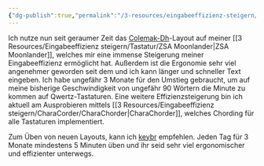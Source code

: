 ```yaml
---
{"dg-publish":true,"permalink":"/3-resources/eingabeeffizienz-steigern/tastatur/colemak/","created":"2024-04-20T20:48:57.108+02:00","updated":"2024-04-20T21:17:20.032+02:00"}
---
```



Ich nutze nun seit geraumer Zeit das [Colemak-Dh](https://colemakmods.github.io/mod-dh/keyboards.html)-Layout auf meiner [[3 Resources/Eingabeeffizienz steigern/Tastatur/ZSA Moonlander\|ZSA Moonlander]], welches mir eine immense Steigerung meiner Eingabeeffizienz ermöglicht hat. Außerdem ist die Ergonomie sehr viel angenehmer geworden seit dem und ich kann länger und schneller Text eingeben. Ich habe ungefähr 3 Monate für den Umstieg gebraucht, um auf meine bisherige Geschwindigkeit von ungefähr 90 Wörtern die Minute zu kommen auf Qwertz-Tastaturen. Eine weitere Effizienzsteigerung bin ich aktuell am Ausprobieren mittels [[3 Resources/Eingabeeffizienz steigern/CharaCorder/CharaChorder\|CharaChorder]], welches Chording für alle Tastaturen implementiert.

Zum Üben von neuen Layouts, kann ich [keybr](https://www.keybr.com) empfehlen. Jeden Tag für 3 Monate mindestens 5 Minuten üben und ihr seid sehr viel ergonomischer und effizienter unterwegs.
